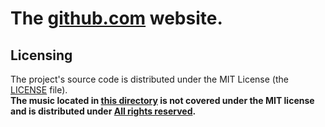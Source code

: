 # The [github.com](https://www.gnoun.net/) website.
## Licensing
The project's source code is distributed under the MIT License (the [LICENSE](LICENSE) file).  
**The music located in [this directory](music/) is not covered under the MIT license and is distributed under [All rights reserved](https://en.wikipedia.org/wiki/All_rights_reserved).**
